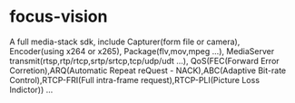# focus-vision
A full media-stack sdk, include Capturer(form file or camera), Encoder(using x264 or x265), Package(flv,mov,mpeg ...), MediaServer transmit(rtsp,rtp/rtcp,srtp/srtcp,tcp/udp/udt ...), QoS(FEC(Forward Error Corretion),ARQ(Automatic Repeat reQuest - NACK),ABC(Adaptive Bit-rate Control),RTCP-FRI(Full intra-frame request),RTCP-PLI(Picture Loss Indictor)) ...
